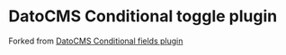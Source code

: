 # DatoCMS Conditional toggle plugin

Forked from [DatoCMS Conditional fields plugin](https://github.com/datocms/plugins/tree/master/conditional-fields#readme)
